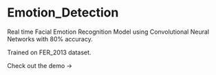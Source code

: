 # Emotion_Detection

Real time Facial Emotion Recognition Model using Convolutional Neural Networks with 80% accuracy. 

Trained on FER_2013 dataset. 

Check out the demo -> 
